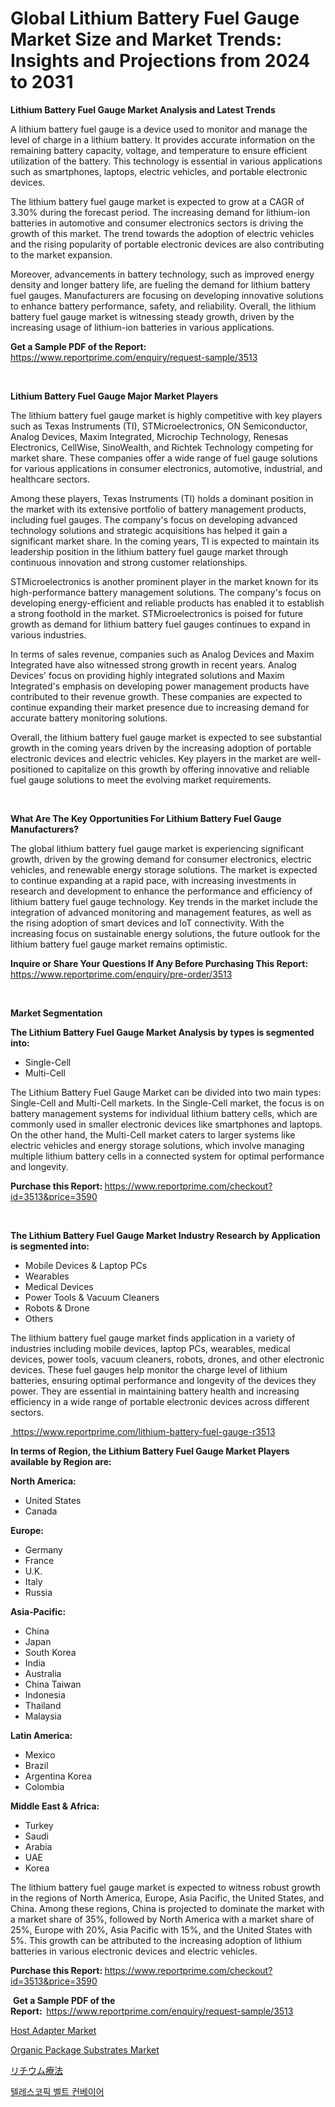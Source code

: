 <p><h1>Global Lithium Battery Fuel Gauge Market Size and Market Trends: Insights and Projections from 2024 to 2031</h1></p><p><strong>Lithium Battery Fuel Gauge Market Analysis and Latest Trends</strong></p>
<p><p>A lithium battery fuel gauge is a device used to monitor and manage the level of charge in a lithium battery. It provides accurate information on the remaining battery capacity, voltage, and temperature to ensure efficient utilization of the battery. This technology is essential in various applications such as smartphones, laptops, electric vehicles, and portable electronic devices.</p><p>The lithium battery fuel gauge market is expected to grow at a CAGR of 3.30% during the forecast period. The increasing demand for lithium-ion batteries in automotive and consumer electronics sectors is driving the growth of this market. The trend towards the adoption of electric vehicles and the rising popularity of portable electronic devices are also contributing to the market expansion.</p><p>Moreover, advancements in battery technology, such as improved energy density and longer battery life, are fueling the demand for lithium battery fuel gauges. Manufacturers are focusing on developing innovative solutions to enhance battery performance, safety, and reliability. Overall, the lithium battery fuel gauge market is witnessing steady growth, driven by the increasing usage of lithium-ion batteries in various applications.</p></p>
<p><strong>Get a Sample PDF of the Report:&nbsp;</strong> <a href="https://www.reportprime.com/enquiry/request-sample/3513">https://www.reportprime.com/enquiry/request-sample/3513</a></p>
<p>&nbsp;</p>
<p><strong>Lithium Battery Fuel Gauge Major Market Players</strong></p>
<p><p>The lithium battery fuel gauge market is highly competitive with key players such as Texas Instruments (TI), STMicroelectronics, ON Semiconductor, Analog Devices, Maxim Integrated, Microchip Technology, Renesas Electronics, CellWise, SinoWealth, and Richtek Technology competing for market share. These companies offer a wide range of fuel gauge solutions for various applications in consumer electronics, automotive, industrial, and healthcare sectors.</p><p>Among these players, Texas Instruments (TI) holds a dominant position in the market with its extensive portfolio of battery management products, including fuel gauges. The company's focus on developing advanced technology solutions and strategic acquisitions has helped it gain a significant market share. In the coming years, TI is expected to maintain its leadership position in the lithium battery fuel gauge market through continuous innovation and strong customer relationships.</p><p>STMicroelectronics is another prominent player in the market known for its high-performance battery management solutions. The company's focus on developing energy-efficient and reliable products has enabled it to establish a strong foothold in the market. STMicroelectronics is poised for future growth as demand for lithium battery fuel gauges continues to expand in various industries.</p><p>In terms of sales revenue, companies such as Analog Devices and Maxim Integrated have also witnessed strong growth in recent years. Analog Devices' focus on providing highly integrated solutions and Maxim Integrated's emphasis on developing power management products have contributed to their revenue growth. These companies are expected to continue expanding their market presence due to increasing demand for accurate battery monitoring solutions.</p><p>Overall, the lithium battery fuel gauge market is expected to see substantial growth in the coming years driven by the increasing adoption of portable electronic devices and electric vehicles. Key players in the market are well-positioned to capitalize on this growth by offering innovative and reliable fuel gauge solutions to meet the evolving market requirements.</p></p>
<p>&nbsp;</p>
<p><strong>What Are The Key Opportunities For Lithium Battery Fuel Gauge Manufacturers?</strong></p>
<p><p>The global lithium battery fuel gauge market is experiencing significant growth, driven by the growing demand for consumer electronics, electric vehicles, and renewable energy storage solutions. The market is expected to continue expanding at a rapid pace, with increasing investments in research and development to enhance the performance and efficiency of lithium battery fuel gauge technology. Key trends in the market include the integration of advanced monitoring and management features, as well as the rising adoption of smart devices and IoT connectivity. With the increasing focus on sustainable energy solutions, the future outlook for the lithium battery fuel gauge market remains optimistic.</p></p>
<p><strong>Inquire or Share Your Questions If Any Before Purchasing This Report:</strong> <a href="https://www.reportprime.com/enquiry/pre-order/3513">https://www.reportprime.com/enquiry/pre-order/3513</a></p>
<p>&nbsp;</p>
<p><strong>Market Segmentation</strong></p>
<p><strong>The Lithium Battery Fuel Gauge Market Analysis by types is segmented into:</strong></p>
<p><ul><li>Single-Cell</li><li>Multi-Cell</li></ul></p>
<p><p>The Lithium Battery Fuel Gauge Market can be divided into two main types: Single-Cell and Multi-Cell markets. In the Single-Cell market, the focus is on battery management systems for individual lithium battery cells, which are commonly used in smaller electronic devices like smartphones and laptops. On the other hand, the Multi-Cell market caters to larger systems like electric vehicles and energy storage solutions, which involve managing multiple lithium battery cells in a connected system for optimal performance and longevity.</p></p>
<p><strong>Purchase this Report:&nbsp;</strong><a href="https://www.reportprime.com/checkout?id=3513&price=3590">https://www.reportprime.com/checkout?id=3513&price=3590</a></p>
<p>&nbsp;</p>
<p><strong>The Lithium Battery Fuel Gauge Market Industry Research by Application is segmented into:</strong></p>
<p><ul><li>Mobile Devices & Laptop PCs</li><li>Wearables</li><li>Medical Devices</li><li>Power Tools & Vacuum Cleaners</li><li>Robots & Drone</li><li>Others</li></ul></p>
<p><p>The lithium battery fuel gauge market finds application in a variety of industries including mobile devices, laptop PCs, wearables, medical devices, power tools, vacuum cleaners, robots, drones, and other electronic devices. These fuel gauges help monitor the charge level of lithium batteries, ensuring optimal performance and longevity of the devices they power. They are essential in maintaining battery health and increasing efficiency in a wide range of portable electronic devices across different sectors.</p></p>
<p><a href="https://www.reportprime.com/lithium-battery-fuel-gauge-r3513">&nbsp;https://www.reportprime.com/lithium-battery-fuel-gauge-r3513</a></p>
<p><strong>In terms of Region, the Lithium Battery Fuel Gauge Market Players available by Region are:</strong></p>
<p>
    <p> <strong> North America: </strong>
        <ul>
            <li>United States</li>
            <li>Canada</li>
        </ul>
        </p> 
    <p> <strong> Europe: </strong>
        <ul>
            <li>Germany</li>
            <li>France</li>
            <li>U.K.</li>
            <li>Italy</li>
            <li>Russia</li>
        </ul>
        </p> 
    <p> <strong> Asia-Pacific: </strong>
        <ul>
            <li>China</li>
            <li>Japan</li>
            <li>South Korea</li>
            <li>India</li>
            <li>Australia</li>
            <li>China Taiwan</li>
            <li>Indonesia</li>
            <li>Thailand</li>
            <li>Malaysia</li>
        </ul>
        </p> 
    <p> <strong> Latin America: </strong>
        <ul>
            <li>Mexico</li>
            <li>Brazil</li>
            <li>Argentina Korea</li>
            <li>Colombia</li>
        </ul>
        </p> 
    <p> <strong> Middle East & Africa: </strong>
        <ul>
            <li>Turkey</li>
            <li>Saudi</li>
            <li>Arabia</li>
            <li>UAE</li>
            <li>Korea</li>
        </ul>
    </p>
    </p>
<p><p>The lithium battery fuel gauge market is expected to witness robust growth in the regions of North America, Europe, Asia Pacific, the United States, and China. Among these regions, China is projected to dominate the market with a market share of 35%, followed by North America with a market share of 25%, Europe with 20%, Asia Pacific with 15%, and the United States with 5%. This growth can be attributed to the increasing adoption of lithium batteries in various electronic devices and electric vehicles.</p></p>
<p><strong>Purchase this Report: </strong><a href="https://www.reportprime.com/checkout?id=3513&price=3590">https://www.reportprime.com/checkout?id=3513&price=3590</a></p>
<p>&nbsp;<strong>Get a Sample PDF of the Report:&nbsp;&nbsp;</strong><a href="https://www.reportprime.com/enquiry/request-sample/3513">https://www.reportprime.com/enquiry/request-sample/3513</a></p>
<p><strong></strong></p>
<p><p><a href="https://github.com/nicholepatriciadoylenwnrjr0/Market-Research-Report-List-2/blob/main/host-adapter-market.md">Host Adapter Market</a></p><p><a href="https://github.com/barbarakss89/Market-Research-Report-List-1/blob/main/organic-package-substrates-market.md">Organic Package Substrates Market</a></p><p><a href="https://github.com/KenyonJohns/Market-Research-Report-List-1/blob/main/994965073079.md">リチウム療法</a></p><p><a href="https://github.com/DavidRobb19/Market-Research-Report-List-1/blob/main/653755069874.md">텔레스코픽 벨트 컨베이어</a></p></p>